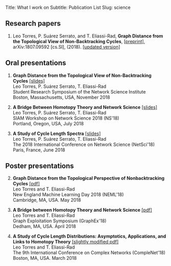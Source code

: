 Title: What I work on
Subtitle: Publication List
Slug: science

## Research papers

1. Leo Torres, P. Suárez Serrato, and T. Eliassi-Rad, **Graph Distance from
   the Topological View of Non-Backtracking Cycles**,
   [[preprint]](https://arxiv.org/abs/1807.09592),
   arXiv:1807.09592 [cs.SI], (2018).
   [[updated version]]({attach}/static/graph-distance-topological.pdf)


## Oral presentations

1. **Graph Distance from the Topological View of Non-Backtracking Cycles** [[slides]]({attach}/static/netsci18.pdf)  
  Leo Torres, P. Suárez Serrato, T. Eliassi-Rad  
  Student Research Symposium of the Network Science Institute  
  Boston, Massachusetts, USA, November 2018


2. **A Bridge Between Homotopy Theory and Network Science** [[slides]]({attach}/static/siamns18.pdf)  
  Leo Torres, P. Suárez Serrato, T. Eliassi-Rad  
  SIAM Workshop on Network Science 2018 (NS'18)  
  Portland, Oregon, USA, July 2018


2. **A Study of Cycle Length Spectra** [[slides]]({attach}/static/netsci18.pdf)  
  Leo Torres, P. Suárez Serrato, T. Eliassi-Rad  
  The 2018 International Conference on Network Science (NetSci'18)  
  Paris, France, June 2018



## Poster presentations

2. **Graph Distance from the Topological Perspective of Nonbacktracking
   Cycles** [[pdf]]({attach}/static/neml18.pdf)  
  Leo Torres and T. Eliassi-Rad  
  New England Machine Learning Day 2018 (NEML'18)  
  Cambridge, MA, USA. May 2018


3. **A Bridge between Homotopy Theory and Network Science** [[pdf]]({attach}/static/graphex18.pdf)  
  Leo Torres and T. Eliassi-Rad  
  Graph Exploitation Symposium (GraphEx'18)  
  Dedham, MA, USA. April 2018


1. **A Study of Cycle Length Distributions: Asymptotics, Applications, and
   Links to Homotopy Theory** [[slightly modified pdf]]({attach}/static/complenet18.pdf)  
  Leo Torres and T. Eliassi-Rad  
  The 9th International Conference on Complex Networks (CompleNet'18)  
  Boston, MA, USA. March 2018
  
